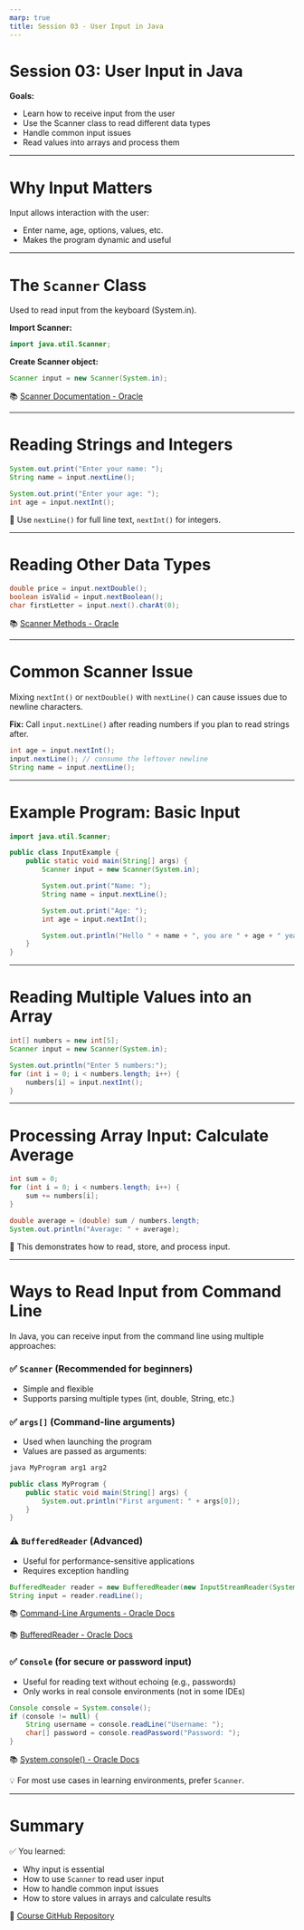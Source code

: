 ```yaml
---
marp: true
title: Session 03 - User Input in Java
---
```


# Session 03: User Input in Java

**Goals:**
- Learn how to receive input from the user
- Use the Scanner class to read different data types
- Handle common input issues
- Read values into arrays and process them

---

# Why Input Matters

Input allows interaction with the user:
- Enter name, age, options, values, etc.
- Makes the program dynamic and useful

---

# The `Scanner` Class

Used to read input from the keyboard (System.in).

**Import Scanner:**
```java
import java.util.Scanner;
```

**Create Scanner object:**
```java
Scanner input = new Scanner(System.in);
```

📚 [Scanner Documentation - Oracle](https://docs.oracle.com/en/java/javase/24/docs/api/java.base/java/util/Scanner.html)

---

# Reading Strings and Integers

```java
System.out.print("Enter your name: ");
String name = input.nextLine();

System.out.print("Enter your age: ");
int age = input.nextInt();
```

📝 Use `nextLine()` for full line text, `nextInt()` for integers.

---

# Reading Other Data Types

```java
double price = input.nextDouble();
boolean isValid = input.nextBoolean();
char firstLetter = input.next().charAt(0);
```

📚 [Scanner Methods - Oracle](https://docs.oracle.com/en/java/javase/24/docs/api/java.base/java/util/Scanner.html)

---

# Common Scanner Issue

Mixing `nextInt()` or `nextDouble()` with `nextLine()` can cause issues due to newline characters.

**Fix:**
Call `input.nextLine()` after reading numbers if you plan to read strings after.

```java
int age = input.nextInt();
input.nextLine(); // consume the leftover newline
String name = input.nextLine();
```

---

# Example Program: Basic Input

```java
import java.util.Scanner;

public class InputExample {
    public static void main(String[] args) {
        Scanner input = new Scanner(System.in);

        System.out.print("Name: ");
        String name = input.nextLine();

        System.out.print("Age: ");
        int age = input.nextInt();

        System.out.println("Hello " + name + ", you are " + age + " years old.");
    }
}
```

---

# Reading Multiple Values into an Array

```java
int[] numbers = new int[5];
Scanner input = new Scanner(System.in);

System.out.println("Enter 5 numbers:");
for (int i = 0; i < numbers.length; i++) {
    numbers[i] = input.nextInt();
}
```

---

# Processing Array Input: Calculate Average

```java
int sum = 0;
for (int i = 0; i < numbers.length; i++) {
    sum += numbers[i];
}

double average = (double) sum / numbers.length;
System.out.println("Average: " + average);
```

🎯 This demonstrates how to read, store, and process input.

---

# Ways to Read Input from Command Line

In Java, you can receive input from the command line using multiple approaches:

### ✅ `Scanner` (Recommended for beginners)
- Simple and flexible
- Supports parsing multiple types (int, double, String, etc.)

### ✅ `args[]` (Command-line arguments)
- Used when launching the program
- Values are passed as arguments:
```bash
java MyProgram arg1 arg2
```
```java
public class MyProgram {
    public static void main(String[] args) {
        System.out.println("First argument: " + args[0]);
    }
}
```

### ⚠️ `BufferedReader` (Advanced)
- Useful for performance-sensitive applications
- Requires exception handling

```java
BufferedReader reader = new BufferedReader(new InputStreamReader(System.in));
String input = reader.readLine();
```

📚 [Command-Line Arguments - Oracle Docs](https://docs.oracle.com/en/java/javase/24/docs/specs/man/java.html#description-of-command-line-arguments)

📚 [BufferedReader - Oracle Docs](https://docs.oracle.com/en/java/javase/24/docs/api/java.base/java/io/BufferedReader.html)


### ✅ `Console` (for secure or password input)
- Useful for reading text without echoing (e.g., passwords)
- Only works in real console environments (not in some IDEs)

```java
Console console = System.console();
if (console != null) {
    String username = console.readLine("Username: ");
    char[] password = console.readPassword("Password: ");
}
```

📚 [System.console() - Oracle Docs](https://docs.oracle.com/en/java/javase/24/docs/api/java.base/java/io/Console.html)


💡 For most use cases in learning environments, prefer `Scanner`.

---

# Summary

✅ You learned:
- Why input is essential
- How to use `Scanner` to read user input
- How to handle common input issues
- How to store values in arrays and calculate results

🔗 [Course GitHub Repository](https://github.com/yourusername/java-training-course)


